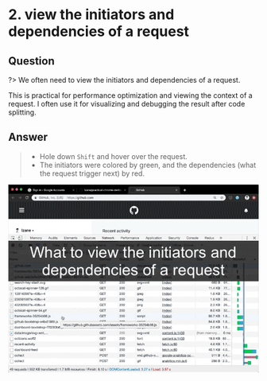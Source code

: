 # 2. view the initiators and dependencies of a request

## Question

?> We often need to view the initiators and dependencies of a request.

This is practical for performance optimization and viewing the context of a request. I often use it for visualizing and debugging the result after code splitting.

## Answer

> - Hole down `Shift` and hover over the request.
> - The initiators were colored by green, and the dependencies (what the request trigger next) by red.

![view_initiators_and_dependencies](../media/view_initiators_and_dependencies.gif)
